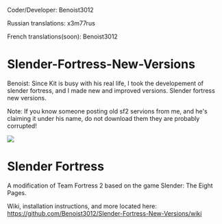 Coder/Developer: Benoist3012

Russian translations: x3m77rus

French translations(soon): Benoist3012

# Slender-Fortress-New-Versions

Benoist: Since Kit is busy with his real life, I took the developement of slender fortress, and I made new and improved versions. Slender fortress new versions.

Note: If you know someone posting old sf2 servions from me, and he's claiming it under his name, do not download them they are probably corrupted!

![](https://cloud.githubusercontent.com/assets/4492504/4125890/ff16b996-32e5-11e4-96b9-102fc0175adf.jpg)

Slender Fortress
================

A modification of Team Fortress 2 based on the game Slender: The Eight Pages.

Wiki, installation instructions, and more located here: https://github.com/Benoist3012/Slender-Fortress-New-Versions/wiki
